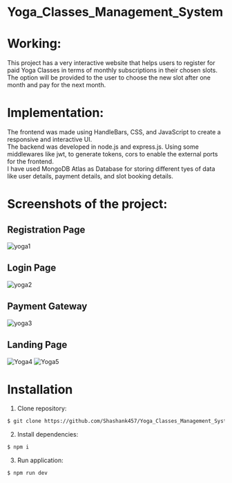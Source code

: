 # Yoga_Classes_Management_System

# Working:
This project has a very interactive website that helps users to register for paid Yoga Classes in terms of monthly subscriptions in their chosen slots. 
The option will be provided to the user to choose the new slot after one month and pay for the next month.

 
# Implementation:
The frontend was made using HandleBars, CSS, and JavaScript to create a responsive and interactive UI.<br>
The backend was developed in node.js and express.js. Using some middlewares like jwt, to generate tokens, cors to enable the external ports for the frontend.<br>
I have used MongoDB Atlas as Database for storing different tyes of data like user details, payment details, and slot booking details.
# Screenshots of the project:


## Registration Page
![yoga1](https://user-images.githubusercontent.com/65387743/214037530-5234079f-7b92-4ed1-ab15-40534014ce74.PNG)

## Login Page
![yoga2](https://user-images.githubusercontent.com/65387743/214037462-8773e110-0dca-4e5f-836e-167f450811c0.PNG)


## Payment Gateway
![yoga3](https://user-images.githubusercontent.com/65387743/214037632-203c1553-5f16-4fe1-8a81-6502e096a104.PNG)


## Landing Page
![Yoga4](https://user-images.githubusercontent.com/65387743/214037669-8a679633-5d13-414b-b3e4-c49096112bc3.PNG)
![Yoga5](https://user-images.githubusercontent.com/65387743/214037699-0336e4bb-85cd-43d6-989b-440a1130cb52.PNG)


# Installation
1. Clone repository:
```bash
$ git clone https://github.com/Shashank457/Yoga_Classes_Management_System.git
```

2. Install dependencies:

```bash
$ npm i
```
3. Run application:
```bash
$ npm run dev
```
